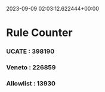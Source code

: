 2023-09-09 02:03:12.622444+00:00
# Rule Counter 
 ### UCATE : 398190

 ### Veneto : 226859

 ### Allowlist : 13930